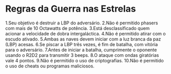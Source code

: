 # Regras da Guerra nas Estrelas
1.Seu objetivo é destruir a LBP do adversário.
2.Não é permitido phasers com mais de 10 Octawatts de potência.
3.Está desclassificado quem acionar a velocidade de dobra intergaláctica.
4.Não é permitido atirar com o escudo ativado.
5.Ambas as naves devem iniciar com a luz branca da paz (LBP) acesas.
6.Se piscar a LBP três vezes, é fim de batalha, com vitória para o adversário.
7.Antes de iniciar a batalha, cumprimente o oponente usando o R2D2 para transmitir 3 beeps.
8.O ataque com ondas giratórias vale 4 pontos.
9.Não é permitido o uso de criptografias.
10.Não é permitido o uso de cheats ou programas maliciosos.
